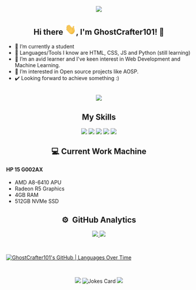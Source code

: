 <div align=center><img src="https://github.com/GhostCrafter101/GhostCrafter101/assets/73681993/eb256739-435f-4e8c-baf9-7c1b525f7445"></div>

<h2 align=center>Hi there <img src="https://raw.githubusercontent.com/ABSphreak/ABSphreak/master/gifs/Hi.gif" width="30px" height="30px">, I'm <b>GhostCrafter101! 👋</b></h2>

- 🌱 I’m currently a student
- 👀 Languages/Tools I know are HTML, CSS, JS and Python (still learning)
- 💞️ I’m an avid learner and I've keen interest in Web Development and Machine Learning.
- 👀 I’m interested in Open source projects like AOSP.
- ✔️ Looking forward to achieve something :)
<br>
<div align=center><img src="https://lanyard.kyrie25.me/api/494093558689562624?waveColor=8B8BFA&waveSpotifyColor=0094f0&gradient=0094f0-054bfc-4305fc&imgStyle=square"></div>
<h2 align=center>My Skills</h2>
<p align="center"><img src="https://img.shields.io/badge/adobe%20photoshop%20-%2331A8FF.svg?&style=for-the-badge&logo=adobe%20photoshop&logoColor=white"/> <img src="https://img.shields.io/badge/html5%20-%23E34F26.svg?&style=for-the-badge&logo=html5&logoColor=white"/> <img src="https://img.shields.io/badge/css3%20-%231572B6.svg?&style=for-the-badge&logo=css3&logoColor=white"/>
 <img src="https://img.shields.io/badge/node.js%20-%2343853D.svg?&style=for-the-badge&logo=node.js&logoColor=white"/> <img src="https://img.shields.io/badge/javascript%20-%23323330.svg?&style=for-the-badge&logo=javascript&logoColor=%23F7DF1E"/></p>




<h2 align=center>💻 Current Work Machine </h2>

#### HP 15 G002AX
- AMD A8-6410 APU   
- Radeon R5 Graphics
- 4GB RAM
- 512GB NVMe SSD

<h2 align=center> ⚙️ &nbsp;GitHub Analytics </h2>
<p align="center">
<a href="https://github.com/GhostCrafter101">
<img height="180em" src="https://github-readme-stats-eight-theta.vercel.app/api?username=GhostCrafter101&show_icons=true&theme=nightowl&include_all_commits=true&count_private=true"/>
<img height="180em" src="https://github-readme-stats-eight-theta.vercel.app/api/top-langs/?username=GhostCrafter101&layout=compact&langs_count=8&theme=nightowl"/>
</a>
</p>
<br>

[![GhostCrafter101's GitHub | Languages Over Time](https://stats.quine.sh/GhostCrafter101/languages-over-time?theme=dark)](quine.sh)

<br>
<p align=center>
 <img src="https://komarev.com/ghpvc/?username=GhostCrafter101&style=flat-square"/>
<img src="https://readme-jokes.vercel.app/api" alt="Jokes Card" />
 <img src="https://img.shields.io/badge/dynamic/json?logo=github&label=GitHub+Followers&labelColor=282c34&color=181717&query=%24.data.totalSubs&url=https%3A%2F%2Fapi.spencerwoo.com%2Fsubstats%2F%3Fsource%3Dgithub%26queryKey%3DGhostCrafter101&longCache=true"/>
</p>

<!-- ### ⚙️ &nbsp;Holopin Board
<img align="left" alt="Twitter " width="22px" src="https://github.com/GhostCrafter101/GhostCrafter101/assets/73681993/e9dbf930-9f02-4f00-95ea-7a9e5054672f" />
</a>
<a href="https://t.me/ghostcrafter101">
  <img align="left" alt="Telegram" width="22px" src="https://github.com/GhostCrafter101/GhostCrafter101/assets/73681993/5dd4c701-87b6-4640-a8c0-676aaab9c7fa" />
</a>
<a href="#">
  <img align="left" alt="ghostcrafter101" width="22px" src="https://github.com/GhostCrafter101/GhostCrafter101/assets/73681993/694ba34b-9396-4bd9-983c-fa9f2c5eed5a" />ghostcrafter101
</a>
[![@sarthakroy2002's Holopin board](https://holopin.io/api/user/board?user=GhostCrafter101)](https://holopin.io/@GhostCrafter101) --!>
